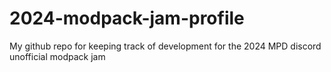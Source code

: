 # 2024-modpack-jam-profile
 My github repo for keeping track of development for the 2024 MPD discord unofficial modpack jam
